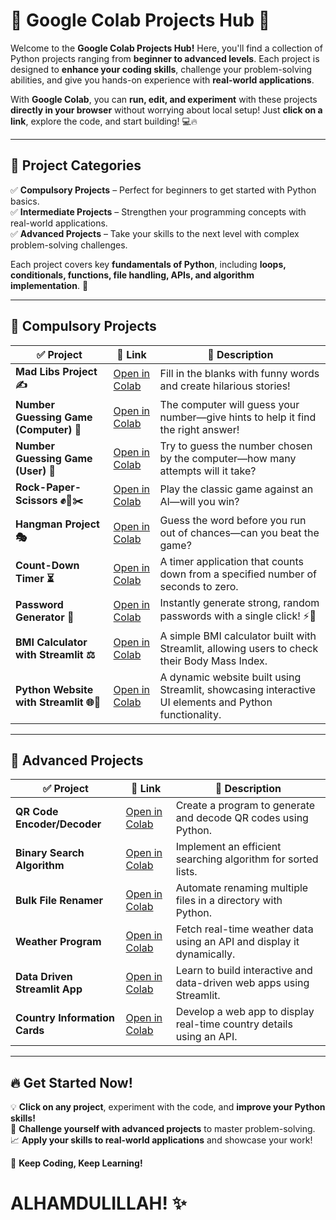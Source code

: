# 🚀 Google Colab Projects Hub 🎯  

Welcome to the **Google Colab Projects Hub!** Here, you'll find a collection of Python projects ranging from **beginner to advanced levels**. Each project is designed to **enhance your coding skills**, challenge your problem-solving abilities, and give you hands-on experience with **real-world applications**.  

With **Google Colab**, you can **run, edit, and experiment** with these projects **directly in your browser** without worrying about local setup! Just **click on a link**, explore the code, and start building! 💻🔥  

---

## 📌 Project Categories  

✅ **Compulsory Projects** – Perfect for beginners to get started with Python basics.  
✅ **Intermediate Projects** – Strengthen your programming concepts with real-world applications.  
✅ **Advanced Projects** – Take your skills to the next level with complex problem-solving challenges.  

Each project covers key **fundamentals of Python**, including **loops, conditionals, functions, file handling, APIs, and algorithm implementation**. 🚀  

---

## 📌 Compulsory Projects  

| ✅ Project | 🔗 Link | 📜 Description |
|-----------|---------|---------------|
| **Mad Libs Project ✍️** | [Open in Colab](https://colab.research.google.com/drive/1D6vB351jkUsCdsp9AodzfSzsWV_P-I0M?usp=sharing) | Fill in the blanks with funny words and create hilarious stories! |
| **Number Guessing Game (Computer) 🤖** | [Open in Colab](https://colab.research.google.com/drive/1WFz6MDhI0KPZcBx3FK0MXub5xEDLOL60?usp=sharing) | The computer will guess your number—give hints to help it find the right answer! |
| **Number Guessing Game (User) 🎯** | [Open in Colab](https://colab.research.google.com/drive/1ibwxlcK9Bx9NmTVR2Ih1x8LqgwjIryxb?usp=sharing) | Try to guess the number chosen by the computer—how many attempts will it take? |
| **Rock-Paper-Scissors ✊📄✂️** | [Open in Colab](https://colab.research.google.com/drive/1eXx6DGFxujd8X_mn3Na4Eti5NqP9mmPd?usp=sharing) | Play the classic game against an AI—will you win? |
| **Hangman Project 🎭** | [Open in Colab](https://colab.research.google.com/drive/1ohHENOUxjREULRHgSMnvr8irj2NZeUIf?usp=sharing) | Guess the word before you run out of chances—can you beat the game? |
| **Count-Down Timer ⏳** | [Open in Colab](https://colab.research.google.com/drive/1T8gTaDuYjDw98lztzFghFBoHyju7mnwN?usp=sharing) | A timer application that counts down from a specified number of seconds to zero. |
| **Password Generator 🔐** | [Open in Colab](https://colab.research.google.com/drive/1EW-sRVPUIruWfvRz3igk8sGPYHsgKjrS?usp=sharing) | Instantly generate strong, random passwords with a single click! ⚡🔑 |
| **BMI Calculator with Streamlit ⚖️** | [Open in Colab](https://colab.research.google.com/drive/1Ubu-0jhhSMeRxBoLq9PchlRnYHWtmfQI?usp=sharing) | A simple BMI calculator built with Streamlit, allowing users to check their Body Mass Index. |
| **Python Website with Streamlit 🌐🐍** | [Open in Colab](https://colab.research.google.com/drive/1YFdeys-IHsZiOjODJFbAH5rQia7oGvjC?usp=sharing) | A dynamic website built using Streamlit, showcasing interactive UI elements and Python functionality. |

---

## 📌 Advanced Projects  

| ✅ Project | 🔗 Link | 📜 Description |
|-----------|---------|---------------|
| **QR Code Encoder/Decoder** | [Open in Colab](https://colab.research.google.com/drive/1UhFqjqq3xnogzA4_TpTVVEQpaZepYrGB?usp=sharing) | Create a program to generate and decode QR codes using Python. |
| **Binary Search Algorithm** | [Open in Colab](https://colab.research.google.com/drive/1cS0P1ttE1wWEjSrAaGVbEgaAuNCQkiW8?usp=sharing) | Implement an efficient searching algorithm for sorted lists. |
| **Bulk File Renamer** | [Open in Colab](https://colab.research.google.com/drive/1SVM0y3WyMKNot2LASpAD2X1Ilwta4tYq?usp=sharing) | Automate renaming multiple files in a directory with Python. |
| **Weather Program** | [Open in Colab](https://colab.research.google.com/drive/1a0ysAv3tKu474__u1s--4PodP7ohuPCf?usp=sharing) | Fetch real-time weather data using an API and display it dynamically. |
| **Data Driven Streamlit App** | [Open in Colab](https://colab.research.google.com/drive/1akQAsvmq17vDVvXuUc0X99PHAhV7lSNr?usp=sharing) | Learn to build interactive and data-driven web apps using Streamlit. |
| **Country Information Cards** | [Open in Colab](https://colab.research.google.com/drive/1o2T-4aVcOycI_zfVXET2c1tGI-tJH9mQ?usp=sharing) | Develop a web app to display real-time country details using an API. |

---

## 🔥 Get Started Now!  

💡 **Click on any project**, experiment with the code, and **improve your Python skills!**  
💪 **Challenge yourself with advanced projects** to master problem-solving.  
📈 **Apply your skills to real-world applications** and showcase your work!  

🚀 **Keep Coding, Keep Learning!**  
# **ALHAMDULILLAH!** ✨  
